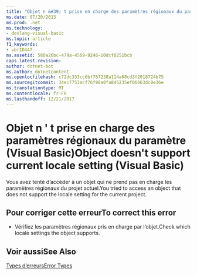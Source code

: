 ```yaml
---
title: "Objet n &#39; t prise en charge des paramètres régionaux du paramètre (Visual Basic)"
ms.date: 07/20/2015
ms.prod: .net
ms.technology:
- devlang-visual-basic
ms.topic: article
f1_keywords:
- vbrID447
ms.assetid: 580a26bc-479a-4569-9246-10dcf0251bcb
caps.latest.revision: 
author: dotnet-bot
ms.author: dotnetcontent
ms.openlocfilehash: c72dc333cc6bf767238a114a68cd3f2018724b75
ms.sourcegitcommit: 34ec7753acf76f90a0fa845235ef06663dc9e36e
ms.translationtype: MT
ms.contentlocale: fr-FR
ms.lasthandoff: 12/21/2017
---
```

# <a name="object-doesn39t-support-current-locale-setting-visual-basic"></a><span data-ttu-id="44494-102">Objet n &#39; t prise en charge des paramètres régionaux du paramètre (Visual Basic)</span><span class="sxs-lookup"><span data-stu-id="44494-102">Object doesn&#39;t support current locale setting (Visual Basic)</span></span>
<span data-ttu-id="44494-103">Vous avez tenté d’accéder à un objet qui ne prend pas en charge les paramètres régionaux du projet actuel.</span><span class="sxs-lookup"><span data-stu-id="44494-103">You tried to access an object that does not support the locale setting for the current project.</span></span>  
  
## <a name="to-correct-this-error"></a><span data-ttu-id="44494-104">Pour corriger cette erreur</span><span class="sxs-lookup"><span data-stu-id="44494-104">To correct this error</span></span>  
  
-   <span data-ttu-id="44494-105">Vérifiez les paramètres régionaux pris en charge par l’objet.</span><span class="sxs-lookup"><span data-stu-id="44494-105">Check which locale settings the object supports.</span></span>  
  
## <a name="see-also"></a><span data-ttu-id="44494-106">Voir aussi</span><span class="sxs-lookup"><span data-stu-id="44494-106">See Also</span></span>  
 [<span data-ttu-id="44494-107">Types d’erreurs</span><span class="sxs-lookup"><span data-stu-id="44494-107">Error Types</span></span>](../../visual-basic/programming-guide/language-features/error-types.md)  

